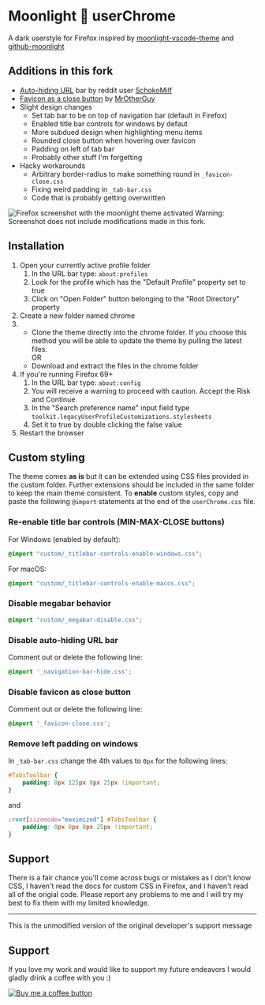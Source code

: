 # Moonlight 🌌 userChrome

A dark userstyle for Firefox inspired by [moonlight-vscode-theme](https://github.com/atomiks/moonlight-vscode-theme) and [github-moonlight](https://github.com/Brettm12345/github-moonlight)

## Additions in this fork
- [Auto-hiding URL](https://old.reddit.com/r/FirefoxCSS/comments/gc7w2j/collapsing_url_bar_improved_pywal_theme) bar by reddit user [SchokoMilf](https://reddit.com/user/SchokoMilf)
- [Favicon as a close button](https://github.com/MrOtherGuy/firefox-csshacks/blob/master/chrome/combined_favicon_and_tab_close_button.css) by [MrOtherGuy](https://github.com/MrOtherGuy)
- Slight design changes
    - Set tab bar to be on top of navigation bar (default in Firefox)
    - Enabled title bar controls for windows by defaut
    - More subdued design when highlighting menu items
    - Rounded close button when hovering over favicon
    - Padding on left of tab bar
    - Probably other stuff I'm forgetting
- Hacky workarounds
    - Arbitrary border-radius to make something round in `_favicon-close.css`
    - Fixing weird padding in `_tab-bar.css`
    - Code that is probably getting overwritten

![Firefox screenshot with the moonlight theme activated](https://github.com/eduardhojbota/moonlight-userChrome/raw/master/preview.jpg)
Warning: Screenshot does not include modifications made in this fork.

## Installation

1. Open your currently active profile folder
    1. In the URL bar type: `about:profiles`
    2. Look for the profile which has the "Default Profile" property set to true
    3. Click on "Open Folder" button belonging to the "Root Directory" property
2. Create a new folder named chrome
3.  - Clone the theme directly into the chrome folder. If you choose this method you will be able to update the theme by pulling the latest files.  
      OR
    - Download and extract the files in the chrome folder
4. If you're running Firefox 69+
    1. In the URL bar type: `about:config`
    2. You will receive a warning to proceed with caution. Accept the Risk and Continue.
    3. In the "Search preference name" input field type `toolkit.legacyUserProfileCustomizations.stylesheets`
    4. Set it to true by double clicking the false value
5. Restart the browser

## Custom styling

The theme comes **as is** but it can be extended using CSS files provided in the custom folder. Further extensions should be included in the same folder to keep the main theme consistent.
To **enable** custom styles, copy and paste the following `@import` statements at the end of the `userChrome.css` file.

### Re-enable title bar controls (MIN-MAX-CLOSE buttons)

For Windows (enabled by default):

```css
@import "custom/_titlebar-controls-enable-windows.css";
```

For macOS:

```css
@import "custom/_titlebar-controls-enable-macos.css";
```

### Disable megabar behavior

```css
@import "custom/_megabar-disable.css";
```

### Disable auto-hiding URL bar
Comment out or delete the following line:
```css
@import '_navigation-bar-hide.css';
```
### Disable favicon as close button
Comment out or delete the following line:
```css
@import '_favicon-close.css';
```

### Remove left padding on windows
In `_tab-bar.css` change the 4th values to `0px` for the following lines:

```css
#TabsToolbar {
    padding: 0px 125px 0px 25px !important;
}
```
and
```css
:root[sizemode="maximized"] #TabsToolbar {
    padding: 0px 0px 0px 25px !important;
}
```

## Support
There is a fair chance you'll come across bugs or mistakes as I don't know CSS, I haven't read the docs for custom CSS in Firefox, and I haven't read all of the origial code. Please report any problems to me and I will try my best to fix them with my limited knowledge.

---
This is the unmodified version of the original developer's support message
## Support

If you love my work and would like to support my future endeavors I would gladly drink a coffee with you :)

[![Buy me a coffee button](https://github.com/eduardhojbota/moonlight-userChrome/raw/master/buymeacoffee.png)](https://www.buymeacoffee.com/eduardh)
